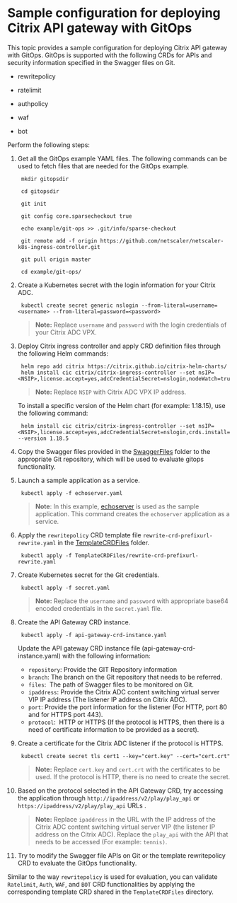 # Sample configuration for deploying Citrix API gateway with GitOps

This topic provides a sample configuration for deploying Citrix API gateway with GitOps. GitOps is supported with the following CRDs for APIs and security information specified in the Swagger files on Git.

 - rewritepolicy

 - ratelimit

 - authpolicy

 - waf

 - bot

Perform the following steps:

1. Get all the GitOps example YAML files. The following commands can be used to fetch files that are needed for the GitOps example.

        mkdir gitopsdir

        cd gitopsdir

        git init

        git config core.sparsecheckout true

        echo example/git-ops >> .git/info/sparse-checkout

        git remote add -f origin https://github.com/netscaler/netscaler-k8s-ingress-controller.git

        git pull origin master

        cd example/git-ops/

 
1. Create a Kubernetes secret with the login information for your Citrix ADC.

        kubectl create secret generic nslogin --from-literal=username=<username> --from-literal=password=<password>

   >**Note:**
   >Replace `username` and `password` with the login credentials of your Citrix ADC VPX.

1. Deploy Citrix ingress controller and apply CRD definition files through the following Helm commands:

        helm repo add citrix https://citrix.github.io/citrix-helm-charts/
        helm install cic citrix/citrix-ingress-controller --set nsIP=<NSIP>,license.accept=yes,adcCredentialSecret=nslogin,nodeWatch=true,crds.install=true
    
    >**Note:**
    >Replace `NSIP` with Citrix ADC VPX IP address.

     To install a specific version of the Helm chart (for example: 1.18.15), use the following command:
     
        helm install cic citrix/citrix-ingress-controller --set nsIP=<NSIP>,license.accept=yes,adcCredentialSecret=nslogin,crds.install=true --version 1.18.5

1. Copy the Swagger files provided in the [SwaggerFiles](./SwaggerFiles) folder to the appropriate Git repository, which will be used to evaluate gitops functionality.

1. Launch a sample application as a service.

        kubectl apply -f echoserver.yaml 


   >**Note**: In this example, [echoserver](./echoserver.yaml) is used as the sample application. This command creates the `echoserver` application as a service.

1. Apply the `rewritepolicy` CRD template file `rewrite-crd-prefixurl-rewrite.yaml` in the [TemplateCRDFiles](./TemplateCRDFiles) folder.

        kubectl apply -f TemplateCRDFiles/rewrite-crd-prefixurl-rewrite.yaml

1. Create Kubernetes secret for the Git credentials.

        kubectl apply -f secret.yaml
     >**Note:**
     >Replace the `username` and `password` with appropriate base64 encoded credentials in the s`ecret.yaml` file.

1. Create the API Gateway CRD instance.

        kubectl apply -f api-gateway-crd-instance.yaml

   Update the API gateway CRD instance file (api-gateway-crd-instance.yaml) with the following information:

   - `repository`: Provide the GIT Repository information
   - `branch`: The branch on the Git repository that needs to be referred.
   - `files`:  The path of Swagger files to be monitored on Git.
   - `ipaddress`: Provide the Citrix ADC content switching virtual server VIP IP address (The listener IP address on Citrix ADC).
   - `port`: Provide the port information for the listener (For HTTP, port 80 and for HTTPS port 443).
   - `protocol`:  HTTP or HTTPS (If the protocol is HTTPS, then there is a need of certificate information to be provided as a secret).

1. Create a certificate for the Citrix ADC listener if the protocol is HTTPS.

        kubectl create secret tls cert1 --key="cert.key" --cert="cert.crt"

   >**Note:**
   Replace `cert.key` and `cert.crt`  with the certificates to be used. If the protocol is HTTP, there is no need to create the secret.

1. Based on the protocol selected in the API Gateway CRD, try accessing the application through `http://ipaddress/v2/play/play_api` or `https://ipaddress/v2/play/play_api` URLs .

   >**Note:**
   Replace `ipaddress` in the URL with the IP address of the Citrix ADC content switching virtual server VIP (the listener IP address on the Citrix ADC). Replace the `play_api` with the API that needs to be accessed (For example: `tennis)`.

1. Try to modify the Swagger file APIs on Git or the template rewritepolicy CRD to evaluate the GitOps functionality.

Similar to the way `rewritepolicy` is used for evaluation, you can validate `Ratelimit`, `Auth`, `WAF`, and `BOT` CRD functionalities by applying the corresponding template CRD shared in the `TemplateCRDFiles` directory.
